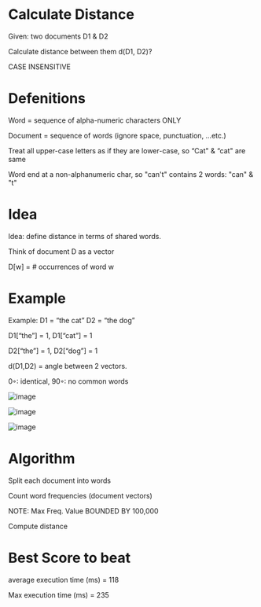 # Calculate Distance

Given: two documents D1 & D2

Calculate distance between them d(D1, D2)? 

CASE INSENSITIVE


# Defenitions
Word = sequence of alpha-numeric characters ONLY

Document = sequence of words (ignore space, punctuation, …etc.) 

Treat all upper-case letters as if they are lower-case, so “Cat" & “cat" are same

Word end at a non-alphanumeric char, so "can't" contains 2 words: "can" & "t"



# Idea

Idea: define distance in terms of shared words. 

Think of document D as a vector

D[w] = # occurrences of word w


# Example
Example: 	D1 = “the cat”	D2 = “the dog” 

D1[“the”] = 1, D1[“cat”] = 1

D2[“the”] = 1, D2[“dog”] = 1

d(D1,D2) = angle between 2 vectors. 

0◦: identical, 90◦: no common words


![image](https://github.com/y0sif/calculate-distance/assets/61329766/a1e5239b-2bc8-482c-8c63-d97a7d79b47f)

![image](https://github.com/y0sif/calculate-distance/assets/61329766/5c931a1b-4b82-4190-b1b8-92e597312b32)

![image](https://github.com/y0sif/calculate-distance/assets/61329766/a885ad32-aae2-4759-8256-2ceefe31f7b3)





# Algorithm
Split each document into words 

Count word frequencies (document vectors) 

NOTE: Max Freq. Value BOUNDED BY 100,000

Compute distance

# Best Score to beat
average execution time (ms) = 118

Max execution time (ms) = 235

